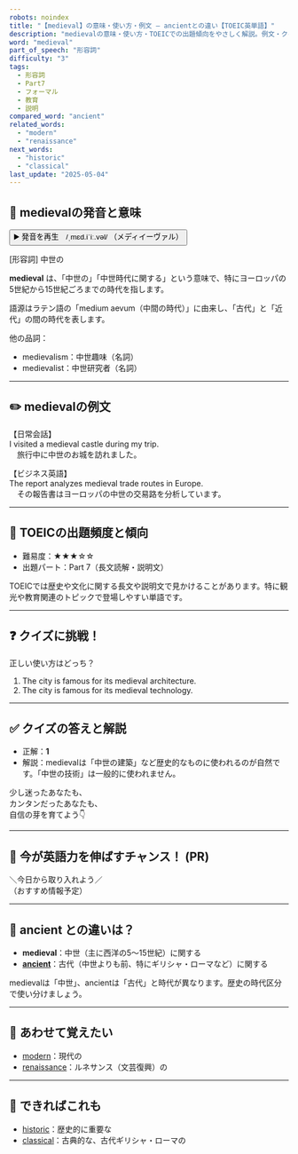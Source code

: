 ```yaml
---
robots: noindex
title: "【medieval】の意味・使い方・例文 ― ancientとの違い【TOEIC英単語】"
description: "medievalの意味・使い方・TOEICでの出題傾向をやさしく解説。例文・クイズ付きでancientとの違いもわかりやすく学べます。"
word: "medieval"
part_of_speech: "形容詞"
difficulty: "3"
tags:
  - 形容詞
  - Part7
  - フォーマル
  - 教育
  - 説明
compared_word: "ancient"
related_words:
  - "modern"
  - "renaissance"
next_words:
  - "historic"
  - "classical"
last_update: "2025-05-04"
---
```


## 🔰 medievalの発音と意味

<button class="play-audio" onclick="playTTS('medieval')">
  <span class="play-audio-main">
    ▶️ 発音を再生　/ˌmɛd.iˈiː.vəl/
  </span>
  <span class="play-audio-sub">
    （メディイーヴァル）
  </span>
</button>

[形容詞] 中世の

**medieval** は、「中世の」「中世時代に関する」という意味で、特にヨーロッパの5世紀から15世紀ごろまでの時代を指します。

語源はラテン語の「medium aevum（中間の時代）」に由来し、「古代」と「近代」の間の時代を表します。

他の品詞：  
- medievalism：中世趣味（名詞）
- medievalist：中世研究者（名詞）

---

## ✏️ medievalの例文

【日常会話】  
I visited a medieval castle during my trip.  
　旅行中に中世のお城を訪れました。

【ビジネス英語】  
The report analyzes medieval trade routes in Europe.  
　その報告書はヨーロッパの中世の交易路を分析しています。

---

## 🎯 TOEICの出題頻度と傾向

- 難易度：★★★☆☆
- 出題パート：Part 7（長文読解・説明文）

TOEICでは歴史や文化に関する長文や説明文で見かけることがあります。特に観光や教育関連のトピックで登場しやすい単語です。

---

## ❓ クイズに挑戦！

正しい使い方はどっち？

1. The city is famous for its medieval architecture.  
2. The city is famous for its medieval technology.

---

## ✅ クイズの答えと解説

- 正解：**1**
- 解説：medievalは「中世の建築」など歴史的なものに使われるのが自然です。「中世の技術」は一般的に使われません。

少し迷ったあなたも、  
カンタンだったあなたも、  
自信の芽を育てよう👇️

---

## 🚀 今が英語力を伸ばすチャンス！ (PR)

<div class="info-center">
＼今日から取り入れよう／<br>  
（おすすめ情報予定）
</div>

---

## 🤔  ancient との違いは？

- **medieval**：中世（主に西洋の5～15世紀）に関する
- **[ancient](/word/ancient/)**：古代（中世よりも前、特にギリシャ・ローマなど）に関する

medievalは「中世」、ancientは「古代」と時代が異なります。歴史の時代区分で使い分けましょう。

---

## 🧩 あわせて覚えたい

- [modern](/word/modern/)：現代の
- [renaissance](/word/renaissance/)：ルネサンス（文芸復興）の

---

## 📖 できればこれも

- [historic](/word/historic/)：歴史的に重要な
- [classical](/word/classical/)：古典的な、古代ギリシャ・ローマの


<!-- cvid: aid16_bid21 -->
